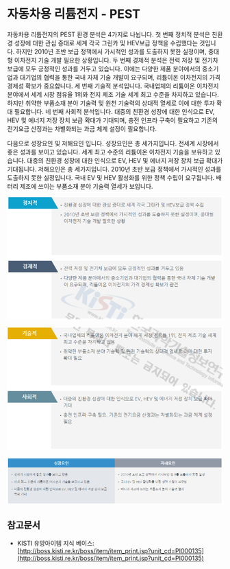 # 자동차용 리튬전지 - PEST

자동차용 리튬전지의 PEST 환경 분석은 4가지로 나뉩니다. 첫 번째 정치적 분석은 친환경 성장에 대한 관심 증대로 세계 각국 그린카 및 HEV보급 정책을 수립했다는 것입니다. 하지만 2010년 초반 보급 정책에서 가시적인 성과를 도출하지 못한 실정이며, 중대형 이차전지 기술 개발 필요한 상황입니다. 두 번째 경제적 분석은 전력 저장 및 전기차 보급에 모두 긍정적인 성과를 거두고 있습니다. 이에는 다양한 제품 분야에서의 중소기업과 대기업의 협력을 통한 국내 자체 기술 개발이 요구되며, 리튬이온 이차전지의 가격 경제성 확보가 중요합니다. 세 번째 기술적 분석입니다. 국내업체의 리튬이온 이차전지 분야에서 세계 시장 점유율 1위와 전지 제조 기술 세계 최고 수준을 차지하고 있습니다. 하지만 취약한 부품소재 분야 기술력 및 원천 기술력의 상대적 열세로 이에 대한 투자 확대 필요합니다. 네 번째 사회적 분석입니다. 대중의 친환경 성장에 대한 인식으로 EV, HEV 및 에너지 저장 장치 보급 확대가 기대되며, 충전 인프라 구축이 필요하고 기존의 전기요금 산정과는 차별화되는 과금 체계 설정이 필요합니다.

다음으로 성장요인 및 저해요인 입니다. 성장요인은 총 세가지입니다. 전세계 시장에서 좋은 성과를 보이고 있습니다. 세계 최고 수준의 리튬이온 이차전지 기술을 보유하고 있습니다. 대중의 친환경 성장에 대한 인식으로 EV, HEV 및 에너지 저장 장치 보급 확대가 기대됩니다. 저해요인은 총 세가지입니다. 2010년 초반 보급 정책에서 가시적인 성과를 도출하지 못한 실정입니다. 국내 EV 및 HEV 활성화를 위한 정책 수립이 요구됩니다. 배터리 제조에 쓰이는 부품소재 분야 기술력 열세가 보입니다.



![](./images/자동차용리튬전지_Q13_4_1.PNG)


![](./images/자동차용리튬전지_Q13_4_1_.PNG)


![](./images/자동차용리튬전지_Q13_4_1__.PNG)


## 참고문서
- KISTI 유망아이템 지식 베이스: [http://boss.kisti.re.kr/boss/item/item_print.jsp?unit_cd=PI000135](http://boss.kisti.re.kr/boss/item/item_print.jsp?unit_cd=PI000135)
